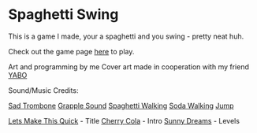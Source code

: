 # Spaghetti Swing
This is a game I made, your a spaghetti and you swing - pretty neat huh.

Check out the game page [here](https://froguish.itch.io/spaghetti-swing-milk-jam-1) to play.

Art and programming by me
Cover art made in cooperation with my friend [YABO](https://twitter.com/YaBoiMcBatman)

Sound/Music Credits:

[Sad Trombone](https://www.youtube.com/watch?v=GD4rXN34c8w)
[Grapple Sound](https://www.youtube.com/watch?v=LFIlslXCoOo)
[Spaghetti Walking](https://youtu.be/I9R2K_QED6s)
[Soda Walking](https://www.youtube.com/watch?v=1zkz4hbcHZk)
[Jump](https://www.youtube.com/watch?v=561qHylVC_o)

[Lets Make This Quick](https://youtu.be/OIF9z5-LG2U) - Title
[Cherry Cola](https://youtu.be/I380eM9YSms) - Intro
[Sunny Dreams](https://www.youtube.com/watch?v=SmwawZeusMU&feature=youtu.be) - Levels
